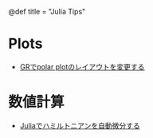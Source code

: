 @def title = "Julia Tips"

# Plots
- [GRでpolar plotのレイアウトを変更する](/JuliaTips/20210904/)

# 数値計算
- [Juliaでハミルトニアンを自動微分する](/JuliaTips/20210907/)